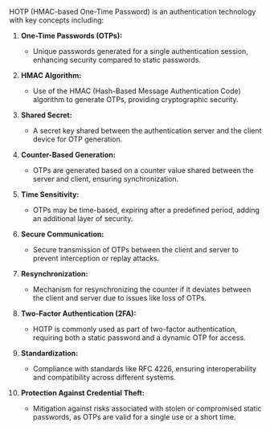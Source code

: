HOTP (HMAC-based One-Time Password) is an authentication technology with key concepts including:

1. **One-Time Passwords (OTPs):**
    
    - Unique passwords generated for a single authentication session, enhancing security compared to static passwords.
2. **HMAC Algorithm:**
    
    - Use of the HMAC (Hash-Based Message Authentication Code) algorithm to generate OTPs, providing cryptographic security.
3. **Shared Secret:**
    
    - A secret key shared between the authentication server and the client device for OTP generation.
4. **Counter-Based Generation:**
    
    - OTPs are generated based on a counter value shared between the server and client, ensuring synchronization.
5. **Time Sensitivity:**
    
    - OTPs may be time-based, expiring after a predefined period, adding an additional layer of security.
6. **Secure Communication:**
    
    - Secure transmission of OTPs between the client and server to prevent interception or replay attacks.
7. **Resynchronization:**
    
    - Mechanism for resynchronizing the counter if it deviates between the client and server due to issues like loss of OTPs.
8. **Two-Factor Authentication (2FA):**
    
    - HOTP is commonly used as part of two-factor authentication, requiring both a static password and a dynamic OTP for access.
9. **Standardization:**
    
    - Compliance with standards like RFC 4226, ensuring interoperability and compatibility across different systems.
10. **Protection Against Credential Theft:**
    
    - Mitigation against risks associated with stolen or compromised static passwords, as OTPs are valid for a single use or a short time.